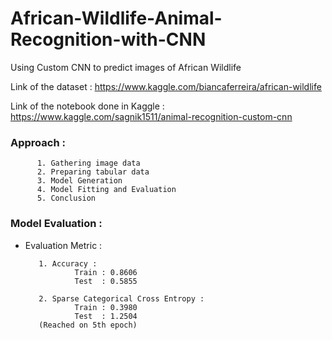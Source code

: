 # African-Wildlife-Animal-Recognition-with-CNN
Using Custom CNN to predict images of African Wildlife

Link of the dataset : https://www.kaggle.com/biancaferreira/african-wildlife

Link of the notebook done in Kaggle : https://www.kaggle.com/sagnik1511/animal-recognition-custom-cnn

### Approach : 

          1. Gathering image data 
          2. Preparing tabular data
          3. Model Generation 
          4. Model Fitting and Evaluation
          5. Conclusion
          
          
### Model Evaluation :

* Evaluation Metric :  

         1. Accuracy :
                 Train : 0.8606
                 Test  : 0.5855
                 
         2. Sparse Categorical Cross Entropy :
                 Train : 0.3980
                 Test  : 1.2504
         (Reached on 5th epoch)
